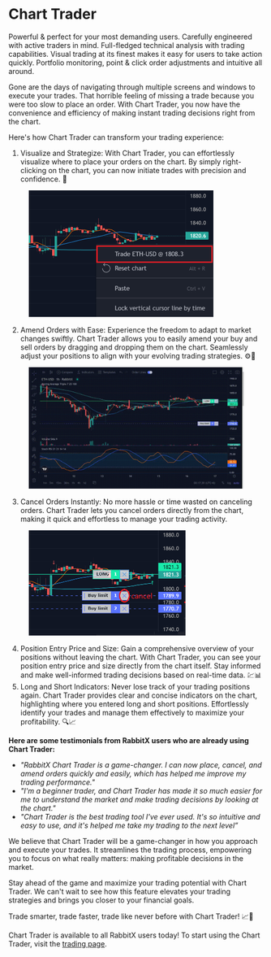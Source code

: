 # Chart Trader

Powerful & perfect for your most demanding users. Carefully engineered with active traders in mind. Full-fledged technical analysis with trading capabilities. Visual trading at its finest makes it easy for users to take action quickly. Portfolio monitoring, point & click order adjustments and intuitive all around.

Gone are the days of navigating through multiple screens and windows to execute your trades. That horrible feeling of missing a trade because you were too slow to place an order. With Chart Trader, you now have the convenience and efficiency of making instant trading decisions right from the chart.&#x20;

Here's how Chart Trader can transform your trading experience:

1. Visualize and Strategize: With Chart Trader, you can effortlessly visualize where to place your orders on the chart. By simply right-clicking on the chart, you can now initiate trades with precision and confidence. 🎯

<figure><img src=".gitbook/assets/Untitled (5).png" alt="" width="364"><figcaption></figcaption></figure>

2. Amend Orders with Ease: Experience the freedom to adapt to market changes swiftly. Chart Trader allows you to easily amend your buy and sell orders by dragging and dropping them on the chart. Seamlessly adjust your positions to align with your evolving trading strategies. ⚙️💼

<figure><img src=".gitbook/assets/2023-05-17 00-17-30.gif" alt="" width="563"><figcaption></figcaption></figure>

3. Cancel Orders Instantly: No more hassle or time wasted on canceling orders. Chart Trader lets you cancel orders directly from the chart, making it quick and effortless to manage your trading activity.&#x20;

<figure><img src=".gitbook/assets/Untitled (1) (1).png" alt="" width="309"><figcaption></figcaption></figure>

4. Position Entry Price and Size: Gain a comprehensive overview of your positions without leaving the chart. With Chart Trader, you can see your position entry price and size directly from the chart itself. Stay informed and make well-informed trading decisions based on real-time data. 💹📊
5. Long and Short Indicators: Never lose track of your trading positions again. Chart Trader provides clear and concise indicators on the chart, highlighting where you entered long and short positions. Effortlessly identify your trades and manage them effectively to maximize your profitability. 🔍📈

**Here are some testimonials from RabbitX users who are already using Chart Trader:**

* _"RabbitX Chart Trader is a game-changer. I can now place, cancel, and amend orders quickly and easily, which has helped me improve my trading performance."_
* _"I'm a beginner trader, and Chart Trader has made it so much easier for me to understand the market and make trading decisions by looking at the chart."_
* _"Chart Trader is the best trading tool I've ever used. It's so intuitive and easy to use, and it's helped me take my trading to the next level”_

We believe that Chart Trader will be a game-changer in how you approach and execute your trades. It streamlines the trading process, empowering you to focus on what really matters: making profitable decisions in the market.&#x20;

Stay ahead of the game and maximize your trading potential with Chart Trader. We can't wait to see how this feature elevates your trading strategies and brings you closer to your financial goals.&#x20;

Trade smarter, trade faster, trade like never before with Chart Trader! 📈🚀

Chart Trader is available to all RabbitX users today! To start using the Chart Trader, visit the [trading page](https://app.rabbitx.io).

